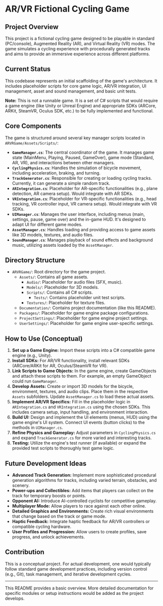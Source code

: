 # AR/VR Fictional Cycling Game

## Project Overview

This project is a fictional cycling game designed to be playable in standard (PC/console), Augmented Reality (AR), and Virtual Reality (VR) modes. The game simulates a cycling experience with procedurally generated tracks and aims to provide an immersive experience across different platforms.

## Current Status

This codebase represents an initial scaffolding of the game's architecture. It includes placeholder scripts for core game logic, AR/VR integration, UI management, asset and sound management, and basic unit tests.

**Note:** This is not a runnable game. It is a set of C# scripts that would require a game engine (like Unity or Unreal Engine) and appropriate SDKs (ARCore, ARKit, SteamVR, Oculus SDK, etc.) to be fully implemented and functional.

## Core Components

The game is structured around several key manager scripts located in `ARVRGame/Assets/Scripts/`:

*   **`GameManager.cs`**: The central coordinator of the game. It manages game state (MainMenu, Playing, Paused, GameOver), game mode (Standard, AR, VR), and interactions between other managers.
*   **`CyclingPhysics.cs`**: Handles the simulation of bicycle movement, including acceleration, braking, and turning.
*   **`TrackGenerator.cs`**: Responsible for creating or loading cycling tracks. Currently, it can generate a simple random track.
*   **`ARIntegration.cs`**: Placeholder for AR-specific functionalities (e.g., plane detection, AR camera setup). Would integrate with AR SDKs.
*   **`VRIntegration.cs`**: Placeholder for VR-specific functionalities (e.g., head tracking, VR controller input, VR camera setup). Would integrate with VR SDKs.
*   **`UIManager.cs`**: Manages the user interface, including menus (main, settings, pause, game over) and the in-game HUD. It's designed to adapt UI for different game modes.
*   **`AssetManager.cs`**: Handles loading and providing access to game assets like 3D models, textures, and audio files.
*   **`SoundManager.cs`**: Manages playback of sound effects and background music, utilizing assets loaded by the `AssetManager`.

## Directory Structure

*   `ARVRGame/`: Root directory for the game project.
    *   `Assets/`: Contains all game assets.
        *   `Audio/`: Placeholder for audio files (SFX, music).
        *   `Models/`: Placeholder for 3D models.
        *   `Scripts/`: Contains all C# scripts.
            *   `Tests/`: Contains placeholder unit test scripts.
        *   `Textures/`: Placeholder for texture files.
    *   `Documentation/`: Contains project documentation (like this README).
    *   `Packages/`: Placeholder for game engine package configurations.
    *   `ProjectSettings/`: Placeholder for game engine project settings.
    *   `UserSettings/`: Placeholder for game engine user-specific settings.

## How to Use (Conceptual)

1.  **Set up a Game Engine:** Import these scripts into a C# compatible game engine (e.g., Unity).
2.  **Install SDKs:** For AR/VR functionality, install relevant SDKs (ARCore/ARKit for AR, Oculus/SteamVR for VR).
3.  **Link Scripts to Game Objects:** In the game engine, create GameObjects and attach these scripts to them. For example, an empty GameObject could run `GameManager`.
4.  **Develop Assets:** Create or import 3D models for the bicycle, environment, textures, and audio clips. Place them in the respective `Assets` subfolders. Update `AssetManager.cs` to load these actual assets.
5.  **Implement AR/VR Specifics:** Fill in the placeholder logic in `ARIntegration.cs` and `VRIntegration.cs` using the chosen SDKs. This includes camera setup, input handling, and environment interaction.
6.  **Build UI:** Design and implement the UI elements (menus, HUD) using the game engine's UI system. Connect UI events (button clicks) to the methods in `UIManager.cs`.
7.  **Refine Physics and Gameplay:** Adjust parameters in `CyclingPhysics.cs` and expand `TrackGenerator.cs` for more varied and interesting tracks.
8.  **Testing:** Utilize the engine's test runner (if available) or expand the provided test scripts to thoroughly test game logic.

## Future Development Ideas

*   **Advanced Track Generation:** Implement more sophisticated procedural generation algorithms for tracks, including varied terrain, obstacles, and scenery.
*   **Power-ups and Collectibles:** Add items that players can collect on the track for temporary boosts or points.
*   **Opponent AI:** Introduce AI-controlled cyclists for competitive gameplay.
*   **Multiplayer Mode:** Allow players to race against each other online.
*   **Detailed Graphics and Environments:** Create rich visual environments that change based on the track or game mode.
*   **Haptic Feedback:** Integrate haptic feedback for AR/VR controllers or compatible cycling hardware.
*   **User Profiles and Progression:** Allow users to create profiles, save progress, and unlock achievements.

## Contribution

This is a conceptual project. For actual development, one would typically follow standard game development practices, including version control (e.g., Git), task management, and iterative development cycles.

---

This README provides a basic overview. More detailed documentation for specific modules or setup instructions would be added as the project develops.
